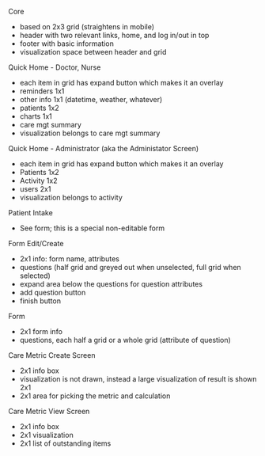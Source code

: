 Core
- based on 2x3 grid (straightens in mobile)
- header with two relevant links, home, and log in/out in top
- footer with basic information
- visualization space between header and grid

Quick Home - Doctor, Nurse
- each item in grid has expand button which makes it an overlay
- reminders 1x1
- other info 1x1 (datetime, weather, whatever)
- patients 1x2
- charts 1x1
- care mgt summary
- visualization belongs to care mgt summary

Quick Home - Administrator (aka the Administator Screen)
- each item in grid has expand button which makes it an overlay
- Patients 1x2
- Activity 1x2
- users 2x1
- visualization belongs to activity

Patient Intake
- See form; this is a special non-editable form

Form Edit/Create
- 2x1 info: form name, attributes
- questions (half grid and greyed out when unselected, full grid when selected)
- expand area below the questions for question attributes
- add question button
- finish button

Form
- 2x1 form info
- questions, each half a grid or a whole grid (attribute of question)

Care Metric Create Screen
- 2x1 info box
- visualization is not drawn, instead a large visualization of result is shown 2x1
- 2x1 area for picking the metric and calculation

Care Metric View Screen
- 2x1 info box
- 2x1 visualization
- 2x1 list of outstanding items
